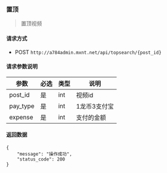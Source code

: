 ### 置顶

> 置顶视频

#### 请求方式

* POST `http://a784admin.mxnt.net/api/topsearch/{post_id}`

#### 请求参数说明

| 参数 | 必选 | 类型 | 说明  |
| ---  | ---  | ---- | ----- |
|post_id| 是 | int | 视频id| 
|pay_type | 是 | int | 1龙币3支付宝|
|expense| 是 |  int | 支付的金额 |


#### 返回数据

``` 
{
    "message": "操作成功",
    "status_code": 200
}
```

